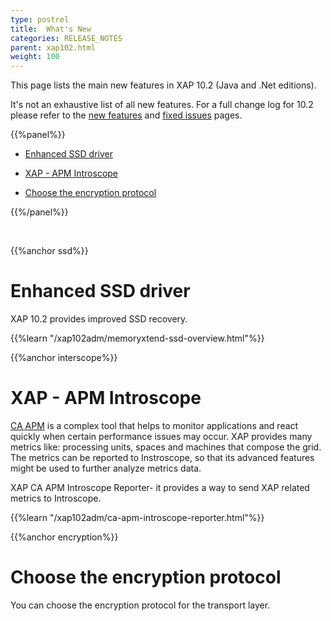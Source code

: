 ```yaml
---
type: postrel
title:  What's New
categories: RELEASE_NOTES
parent: xap102.html
weight: 100
---
```


This page lists the main new features in XAP 10.2 (Java and .Net editions).


It's not an exhaustive list of all new features. For a full change log for 10.2 please refer to the [new features](./102new-features.html) and [fixed issues](./102fixed-issues.html) pages.


{{%panel%}}

- [Enhanced SSD driver](#ssd)

- [XAP - APM Introscope](#interscope)

- [Choose the encryption protocol](#encryption)

{{%/panel%}}

<br>


{{%anchor ssd%}}

# Enhanced SSD driver

XAP 10.2 provides improved SSD recovery.

{{%learn "/xap102adm/memoryxtend-ssd-overview.html"%}}


{{%anchor interscope%}}

# XAP - APM Introscope

[CA APM](http://www.ca.com/us/products/application-performance-management.aspx) is a complex tool that helps to monitor applications and react quickly when certain performance issues may occur. XAP provides many metrics like: processing units, spaces and machines that compose the grid. The metrics can be reported to Instroscope, so that its advanced features might be used to further analyze metrics data.

XAP CA APM Introscope Reporter- it provides a way to send XAP related metrics to Introscope.

{{%learn "/xap102adm/ca-apm-introscope-reporter.html"%}}

{{%anchor encryption%}}

# Choose the encryption protocol

You can choose the encryption protocol for the transport layer.


